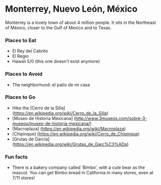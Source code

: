 # Monterrey, Nuevo León, México

Monterrey is a lovely town of about 4 million people. It sits in the Northeast of México, closer to the Gulf of Mexico and to Texas.

### Places to Eat
- El Rey del Cabrito
- El Regio
- Hawaii 5/0 (this one doesn't exist anymore)

### Places to Avoid
- The neighborhood: el patio de mi casa

### Places to Go
- Hike the [Cerro de la Silla] (https://en.wikipedia.org/wiki/Cerro_de_la_Silla)
- [Museo de Historia Mexicana] (http://www.3museos.com/sobre-3-museos/museo-de-historia-mexicana/)
- [Macroplaza] (https://en.wikipedia.org/wiki/Macroplaza)
- [Chipinque] (https://en.wikipedia.org/wiki/Cerro_de_Chipinque)
- [Grutas de García] (https://en.wikipedia.org/wiki/Grutas_de_Garc%C3%ADa)

### Fun facts
- There is a bakery company called 'Bimbo', with a cute bear as the mascot. You can get Bimbo bread in California in many stores, even at 7/11 stores!
